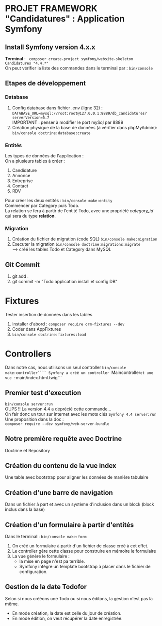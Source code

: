 # PROJET FRAMEWORK "Candidatures" : Application Symfony
## Install Symfony version 4.x.x
__Terminal__ : ``` composer create-project symfony/website-skeleton Candidatures "4.4.*"```  
On peut vérifier la liste des commandes dans le terminal par : ```bin/console```
## Etapes de développement

### Database
1. Config database dans fichier .env (ligne 32) :  
```DATABASE_URL=mysql://root:root@127.0.0.1:8889/db_candidatures?serverVersion=5.7```  
IMPORTANT : penser à modifier le port mySql par 8889
2. Création physique de la base de données (à vérifier dans phpMyAdmin):  
```bin/console doctrine:database:create```  

### Entités
Les types de données de l'application :  
    On a plusieurs tables à créer :  
1. Candidature
2. Annonce
3. Entreprise
4. Contact
5. RDV 

Pour créer les deux entités : ```bin/console make:entity```  
Commencer par Category puis Todo.  
La relation se fera à partir de l'entité Todo, avec une propriété _category_id_ qui sera du type __relation__.

### Migration
1. Création du fichier de migration (code SQL) ```bin/console make:migration```
2. Executer la migration ```bin/console doctrine:migrations:migrate```  
--> créé les tables Todo et Category dans MySQL  
## Git Commit
1. git add .
2. git commit -m "Todo application install et config DB"

# Fixtures
Tester insertion de données dans les tables.  
1. Installer d'abord : ```composer require orm-fixtures --dev```
2. Coder dans AppFixtures
3. ```bin/console doctrine:fixtures:load```

# Controllers
Dans notre cas, nous utilisons un seul controller
```bin/console make:controller````
Symfony a créé un controller ```Maincontroller``` et une vue : ```main/index.html.twig```

## Premier test d'execution
```bin/console server:run```  
OUPS !! La version 4.4 a déprécié cette commande...  
On fair donc un tour sur internet avec les mots clés ```Symfony 4.4 server:run```  
Une proposition dans la doc :   
```composer require --dev symfony/web-server-bundle```
 
 ## Notre première requête avec Doctrine
 Doctrine et Repository

 ## Création du contenu de la vue index
 Une table avec bootstrap pour aligner les données de manière tabulaire

 ## Création d'une barre de navigation
 Dans un fichier à part et avec un système d'inclusion dans un block (block inclus dans la base)

 ## Création d'un formulaire à partir d'entités
 Dans le terminal : ```bin/console make:form```  
 1. On créé un formulaire à partir d'un fichier de classe créé à cet effet.
 2. Le controller gère cette classe pour construire en mémoire le formulaire
 3. La vue génère le formulaire :
    - la mise en page n'est pa terrible.
    - Symfony intègre un template bootstrap à placer dans le fichier de configuration.

## Gestion de la date Todofor
Selon si nous crééons une Todo ou si nous éditons, la gestion n'est pas la même.
- En mode création, la date est celle du jour de création.
- En mode édition, on veut récupérer la date enregistrée.
